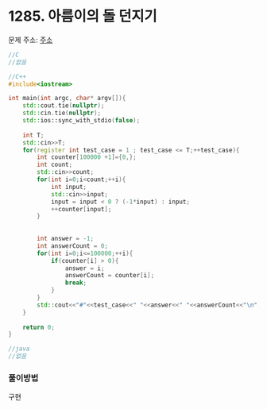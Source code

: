 # 1285. 아름이의 돌 던지기

문제 주소: [주소](https://swexpertacademy.com/main/code/problem/problemDetail.do?contestProbId=AV18-stqI8oCFAZN&categoryId=AV18-stqI8oCFAZN&categoryType=CODE)

```c
//C
//없음
```

```c++
//C++
#include<iostream>

int main(int argc, char* argv[]){
    std::cout.tie(nullptr);
    std::cin.tie(nullptr);
    std::ios::sync_with_stdio(false);
    
    int T;
    std::cin>>T;
    for(register int test_case = 1 ; test_case <= T;++test_case){
    	int counter[100000 +1]={0,};
        int count;
        std::cin>>count;
        for(int i=0;i<count;++i){
        	int input;
            std::cin>>input;
            input = input < 0 ? (-1*input) : input;
            ++counter[input];
        }
        
        
        int answer = -1;
        int answerCount = 0;
        for(int i=0;i<=100000;++i){
            if(counter[i] > 0){
                answer = i;
                answerCount = counter[i];
                break;
            }
        }
        std::cout<<"#"<<test_case<<" "<<answer<<" "<<answerCount<<"\n";
    }
    
	return 0;
}
```

```java
//java
//없음
```



### 풀이방법

구현

